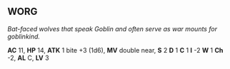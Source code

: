 ## WORG

_Bat-faced wolves that speak Goblin and often serve as war mounts for goblinkind._

**AC** 11, **HP** 14, **ATK** 1 bite +3 (1d6), **MV** double near, **S** 2 **D** 1 **C** 1 **I** -2 **W** 1 **Ch** -2, **AL** C, **LV** 3

